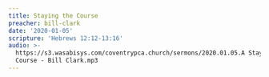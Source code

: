 ```yaml
---
title: Staying the Course
preacher: bill-clark
date: '2020-01-05'
scripture: 'Hebrews 12:12-13:16'
audio: >-
  https://s3.wasabisys.com/coventrypca.church/sermons/2020.01.05.A Staying the
  Course - Bill Clark.mp3
---
```

